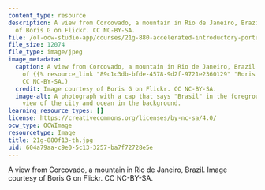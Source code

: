 ```yaml
---
content_type: resource
description: A view from Corcovado, a mountain in Rio de Janeiro, Brazil. Image courtesy
  of Boris G on Flickr. CC NC-BY-SA.
file: /ol-ocw-studio-app/courses/21g-880-accelerated-introductory-portuguese-for-spanish-speakers-fall-2013/604a79aac9e05c133257ba7f72728e5e_21g-880f13-th.jpg
file_size: 12074
file_type: image/jpeg
image_metadata:
  caption: A view from Corcovado, a mountain in Rio de Janeiro, Brazil. (Image courtesy
    of {{% resource_link "89c1c3db-bfde-4578-9d2f-9721e2360129" "Boris G" %}} on Flickr.
    CC NC-BY-SA.)
  credit: Image courtesy of Boris G on Flickr. CC NC-BY-SA.
  image-alt: A photograph with a cap that says "Brasil" in the foreground, with the
    view of the city and ocean in the background.
learning_resource_types: []
license: https://creativecommons.org/licenses/by-nc-sa/4.0/
ocw_type: OCWImage
resourcetype: Image
title: 21g-880f13-th.jpg
uid: 604a79aa-c9e0-5c13-3257-ba7f72728e5e
---
```

A view from Corcovado, a mountain in Rio de Janeiro, Brazil. Image courtesy of Boris G on Flickr. CC NC-BY-SA.